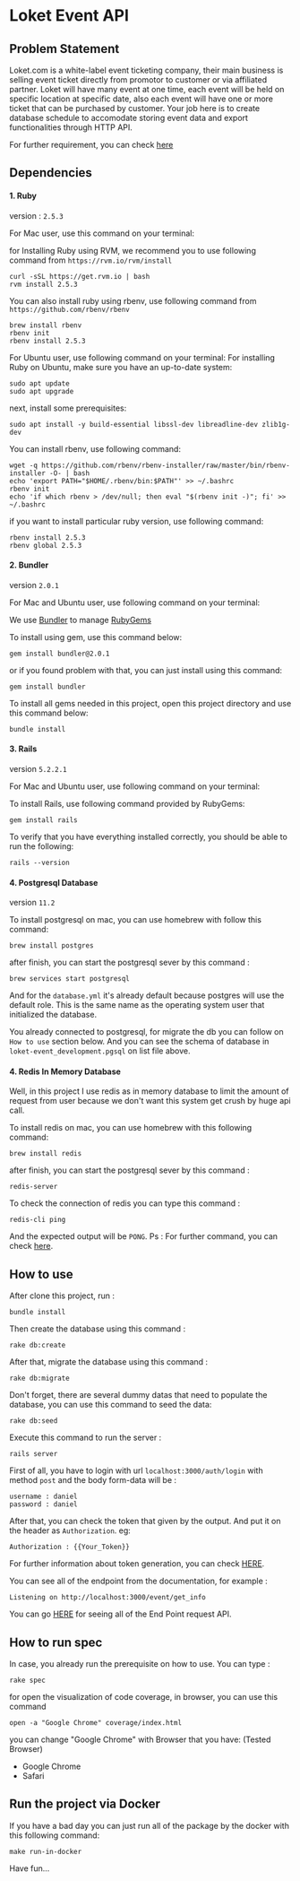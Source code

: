 # Loket Event API

## Problem Statement
Loket.com is a white-label event ticketing company, their main business is selling event ticket directly from promotor to customer or via affiliated partner. Loket will have many event at one time, each event will be held on specific location at specific date, also each event will have one or more ticket that can be purchased by customer. Your job here is to create database schedule to accomodate storing event data and export functionalities through HTTP API.

For further requirement, you can check [here](docs/REQUIREMENT.md)

## Dependencies

#### 1. Ruby

version : `2.5.3`

For Mac user, use this command on your terminal:

for Installing Ruby using RVM, we recommend you to use following command from `https://rvm.io/rvm/install`
```
curl -sSL https://get.rvm.io | bash
rvm install 2.5.3
```

You can also install ruby using rbenv, use following command from `https://github.com/rbenv/rbenv`
```
brew install rbenv
rbenv init
rbenv install 2.5.3
```

For Ubuntu user, use following command on your terminal:
For installing Ruby on Ubuntu, make sure you have an up-to-date system:
```
sudo apt update
sudo apt upgrade
```

next, install some prerequisites:
```
sudo apt install -y build-essential libssl-dev libreadline-dev zlib1g-dev
```

You can install rbenv, use following command:
```
wget -q https://github.com/rbenv/rbenv-installer/raw/master/bin/rbenv-installer -O- | bash
echo 'export PATH="$HOME/.rbenv/bin:$PATH"' >> ~/.bashrc
rbenv init
echo 'if which rbenv > /dev/null; then eval "$(rbenv init -)"; fi' >> ~/.bashrc
```

if you want to install particular ruby version, use following command:
```
rbenv install 2.5.3
rbenv global 2.5.3
```

#### 2. Bundler

version `2.0.1`

For Mac and Ubuntu user, use following command on your terminal:

We use [Bundler](https://bundler.io/) to manage [RubyGems](https://guides.rubygems.org/)

To install using gem, use this command below:
```
gem install bundler@2.0.1
```

or if you found problem with that, you can just install using this command:
```
gem install bundler
```

To install all gems needed in  this project, open this project directory and use this command below:
```
bundle install
``` 

#### 3. Rails

version `5.2.2.1`

For Mac and Ubuntu user, use following command on your terminal:

To install Rails, use following command provided by RubyGems:
```
gem install rails
```

To verify that you have everything installed correctly, you should be able to run the following:
```
rails --version
```

#### 4. Postgresql Database

version `11.2`

To install postgresql on mac, you can use homebrew with follow this command:
```
brew install postgres
```

after finish, you can start the postgresql sever by this command :
```
brew services start postgresql

```

And for the `database.yml` it's already default because postgres will use the default role. This is the same name as the operating system user that initialized the database.

You already connected to postgresql, for migrate the db you can follow on `How to use` section below.
And you can see the schema of database in `loket-event_development.pgsql` on list file above.

#### 4. Redis In Memory Database
Well, in this project I use redis as in memory database to limit the amount of request from user because we don't want this system get crush by huge api call.

To install redis on mac, you can use homebrew with this following command:
```
brew install redis
```
after finish, you can start the postgresql sever by this command :
```
redis-server
```
To check the connection of redis you can type this command :
```
redis-cli ping
```
And the expected output will be `PONG`. Ps : For further command, you can check [here](https://redis.io/topics/rediscli).

## How to use

After clone this project, run : 
```
bundle install
```

Then create the database using this command :
```
rake db:create
```

After that, migrate the database using this command :
```
rake db:migrate
```

Don't forget, there are several dummy datas that need to populate the database, you can use this command to seed the data:
```
rake db:seed
```

Execute this command to run the server :
```
rails server
```
First of all, you have to login with url `localhost:3000/auth/login` with method `post` and the body form-data will be :
```
username : daniel
password : daniel
```
After that, you can check the token that given by the output. And put it on the header as `Authorization`. eg:
```
Authorization : {{Your_Token}}
```
For further information about token generation, you can check [HERE](https://medium.com/binar-academy/rails-api-jwt-authentication-a04503ea3248).

You can see all of the endpoint from the documentation, for example : 
```
Listening on http://localhost:3000/event/get_info
```
You can go [HERE](docs/ENDPOINT.md) for seeing all of the End Point request API.

## How to run spec

In case, you already run the prerequisite on how to use. You can type :
```
rake spec
```

for open the visualization of code coverage, in browser, you can use this command
```
open -a "Google Chrome" coverage/index.html
```

you can change "Google Chrome" with Browser that you have: (Tested Browser)
- Google Chrome
- Safari

## Run the project via Docker
If you have a bad day you can just run all of the package by the docker with this following command:
```
make run-in-docker
```
Have fun...
